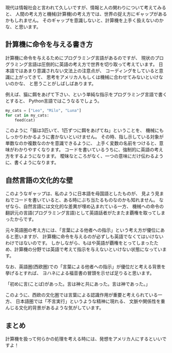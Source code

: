 ﻿---
layout: post
categories: [慶應通信, 日常]
tags: [慶應通信, 計算機科学, プログラミング言語, 自然言語, 文法, コラム]
slug: "1212"
---
現代は情報社会と言われて久しいですが、情報と人の関わりについて考えてみると、
人間の考え方と機械(計算機)の考え方では、世界の捉え方にギャップがあるかもしれません。
そのギャップを意識しないと、計算機を上手く扱えないのかな、と思います。

## 計算機に命令を与える書き方
計算機に命令を与えるためにプログラミング言語があるのですが、
現状のプログラミング言語は圧倒的に英語の考え方で世界を切り取って考えています。
日本語ではあまり意識されない文法上の注意点が、
コーディングをしていると意識に上がってきて、
思考をアメリカ人もしくは機械に合わせてみないといけないのかな、
と思うことがしばしばあります。

例えば、猫に餌をあげて下さい、という単純な指示をプログラミング言語で書くとすると、
Python言語ではこうなるでしょう。

```python
my_cats = ["Leo", "Milo", "Luna"]
for cat in my_cats:
    feed(cat)
```

このように「猫は3匹いて、1匹ずつに餌をあげてね」ということを、
機械にもしっかりわかるように書かないといけません。
その時、指し示している対象が単数なのか複数なのかを意識できるように、
上手く変数の名前をつけると、意味がわかりやすくなります。
コードを書いているうちに、強制的に英語の考え方をするようになります。
曖昧なところがなく、一つの意味にだけ伝わるように、書くようになります。

## 自然言語の文化的な壁
このようなギャップは、私のように日本語を母国語としたものが、
見よう見まねでコードを書いていると、ある時にぶち当たるものなのかも知れません。
なぜなら、自然言語には文化的な差異が埋め込まれている一方、
機械への命令の翻訳元の言語(プログラミング言語)として英語話者がたまたま覇権を取ってしまったからです。

元々英語圏の考え方には、「言葉による他者への指示」という考え方が優位にあると思いますが、
計算機に命令を与えるのが必ずしも英語でなくてはいけないわけではないのです。
しかしながら、もはや英語が覇権をとってしまったため、計算機の分野では英語で考えて指示を与えないといけない状態になっています。

なお、英語圏(西欧圏)での「言葉による他者への指示」が優位だと考える背景を挙げるとすれば、
ヨハネによる福音書の冒頭を示せば足りると思います。

「初めに言(ことば)があった。言は神と共にあった。言は神であった。」

このように、西欧の文化圏では言葉による認識作用が重要と考えられている一方、
日本語圏では「不言実行」というような精神に現れる、
文脈や関係性を重んじる文化的背景があるような気がしています。

## まとめ
計算機を扱って何らかの処理を考える時には、発想をアメリカ人にするといいですよ！